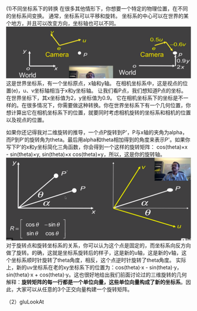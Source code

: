 (1)不同坐标系下的转换
在很多其他情形下，你想要一个特定的物理位置，在不同的坐标系间变换。
通常，坐标系可以平移和旋转。
坐标系的中心可以在世界的某个地方，并且可以改变方向，坐标轴也可以不同。
![](/Computer_Graphics/images/13.png)
这是世界坐标系，有一个坐标原点，x轴和y轴。
在相机坐标系中，这是视点的位置(e)，u、v坐标轴相当于x和y坐标轴。
让我们看P点，我们想知道P点的坐标。在世界坐标下，其x坐标值为2，y坐标值为0.9。
它在相机坐标系下的坐标是不一样的。在很多情况下，你需要做这种转换。你在世界坐标系下有一个几何位置，你想计算出它在相机坐标系下的位置，就要同时考虑相机旋转的坐标系和相机的位置以及视点的位置。

如果你还记得我对二维旋转的推导，一个点P旋转到P'，P与x轴的夹角为alpha，而P到P'的旋转角为theta。最后用alpha和theta相加得到的角度来表示P'。如果你写下P'的x和y坐标简化三角函数，你会得到一个这样的旋转矩阵：
cos(theta)×x - sin(theta)×y, sin(theta)×x  cos(theta)×y，所以，这是你的旋转轴。
![](/Computer_Graphics/images/14.png)
对于旋转点和旋转坐标系的关系，你可以认为这个点是固定的，而坐标系向反方向做了旋转。的确，这就是坐标系旋转后的样子，这是新的u轴，这是新的v轴，这个坐标系顺时针旋转了theta角度，相反，这个点逆时针旋转了theta角度。
实际上，新的uv坐标系在老的xy坐标系下的位置为：cos(theta)·x - sin(theta)·y，sin(theta)·x + cos(theta)·y。这也很好地给出我们前面讨论过的三维旋转的几何解释：**旋转矩阵的每一行都是一个单位向量，这些单位向量构成了新的坐标系**。因此，大家可以从任意的3个正交向量构建一个旋转矩阵。

（2）gluLookAt
